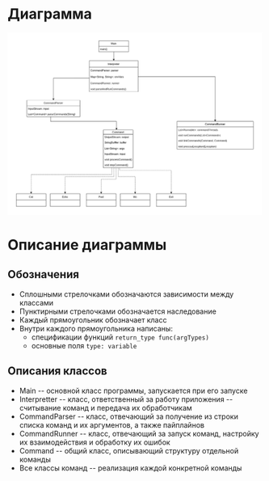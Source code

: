 # Диаграмма
![](https://github.com/Pudums/proektproektirovanie/blob/master/SDDiagram.png)
# Описание диаграммы
## Обозначения

* Сплошными стрелочками обозначаются зависимости между классами
* Пунктирными стрелочками обозначается наследование
* Каждый прямоугольник обозначает класс
* Внутри каждого прямоугольника написаны:
  * спецификации функций `return_type func(argTypes)` 
  * основные поля `type: variable`

## Описания классов
* Main -- основной класс программы, запускается при его запуске
* Interpretter -- класс, ответственный за работу приложения -- считывание команд и передача их обработчикам
* CommandParser -- класс, отвечающий за получение из строки списка команд и их аргументов, а также пайплайнов
* CommandRunner -- класс, отвечающий за запуск команд, настройку их взаимодействия и обработку их ошибок
* Command -- общий класс, описывающий структуру отдельной команды
* Все классы команд -- реализация каждой конкретной команды
